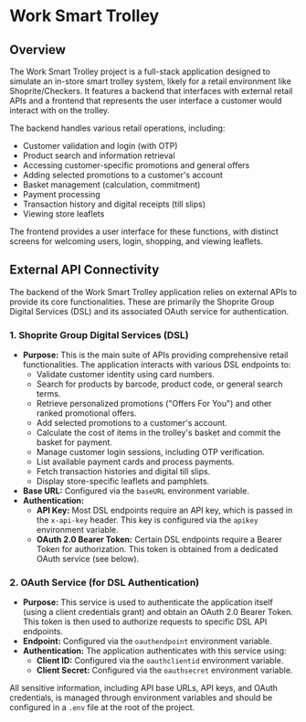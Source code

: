 # Work Smart Trolley

## Overview

The Work Smart Trolley project is a full-stack application designed to simulate an in-store smart trolley system, likely for a retail environment like Shoprite/Checkers. It features a backend that interfaces with external retail APIs and a frontend that represents the user interface a customer would interact with on the trolley.

The backend handles various retail operations, including:
*   Customer validation and login (with OTP)
*   Product search and information retrieval
*   Accessing customer-specific promotions and general offers
*   Adding selected promotions to a customer's account
*   Basket management (calculation, commitment)
*   Payment processing
*   Transaction history and digital receipts (till slips)
*   Viewing store leaflets

The frontend provides a user interface for these functions, with distinct screens for welcoming users, login, shopping, and viewing leaflets.

## External API Connectivity

The backend of the Work Smart Trolley application relies on external APIs to provide its core functionalities. These are primarily the Shoprite Group Digital Services (DSL) and its associated OAuth service for authentication.

### 1. Shoprite Group Digital Services (DSL)

*   **Purpose:** This is the main suite of APIs providing comprehensive retail functionalities. The application interacts with various DSL endpoints to:
    *   Validate customer identity using card numbers.
    *   Search for products by barcode, product code, or general search terms.
    *   Retrieve personalized promotions ("Offers For You") and other ranked promotional offers.
    *   Add selected promotions to a customer's account.
    *   Calculate the cost of items in the trolley's basket and commit the basket for payment.
    *   Manage customer login sessions, including OTP verification.
    *   List available payment cards and process payments.
    *   Fetch transaction histories and digital till slips.
    *   Display store-specific leaflets and pamphlets.
*   **Base URL:** Configured via the `baseURL` environment variable.
*   **Authentication:**
    *   **API Key:** Most DSL endpoints require an API key, which is passed in the `x-api-key` header. This key is configured via the `apikey` environment variable.
    *   **OAuth 2.0 Bearer Token:** Certain DSL endpoints require a Bearer Token for authorization. This token is obtained from a dedicated OAuth service (see below).

### 2. OAuth Service (for DSL Authentication)

*   **Purpose:** This service is used to authenticate the application itself (using a client credentials grant) and obtain an OAuth 2.0 Bearer Token. This token is then used to authorize requests to specific DSL API endpoints.
*   **Endpoint:** Configured via the `oauthendpoint` environment variable.
*   **Authentication:** The application authenticates with this service using:
    *   **Client ID:** Configured via the `oauthclientid` environment variable.
    *   **Client Secret:** Configured via the `oauthsecret` environment variable.

All sensitive information, including API base URLs, API keys, and OAuth credentials, is managed through environment variables and should be configured in a `.env` file at the root of the project.
